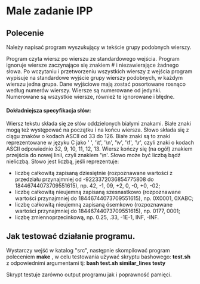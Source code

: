 
Male zadanie IPP
===

Polecenie
---

Należy napisać program wyszukujący w tekście grupy podobnych wierszy.

Program czyta wiersz po wierszu ze standardowego wejścia. Program ignoruje wiersze zaczynające się znakiem # i niezawierające żadnego słowa. Po wczytaniu i przetworzeniu wszystkich wierszy z wejścia program wypisuje na standardowe wyjście grupy wierszy podobnych, w każdym wierszu jedna grupa. Dane wyjściowe mają zostać posortowane rosnąco według numerów wierszy. Wiersze są numerowane od jedynki. Numerowane są wszystkie wiersze, również te ignorowane i błędne.

#### Dokładniejsza specyfikacja słów:

Wiersz tekstu składa się ze słów oddzielonych białymi znakami. Białe znaki mogą też występować na początku i na końcu wiersza. Słowo składa się z ciągu znaków o kodach ASCII od 33 do 126. Białe znaki są to znaki reprezentowane w języku C jako ' ', '\t', '\n', '\v', '\f', '\r', czyli znaki o kodach ASCII odpowiednio 32, 9, 10, 11, 12, 13. Wiersz kończy się (na ogół) znakiem przejścia do nowej linii, czyli znakiem '\n'. Słowo może być liczbą bądź nieliczbą. Słowo jest liczbą, jeśli reprezentuje:

* liczbę całkowitą zapisaną dziesiętnie (rozpoznawane wartości z przedziału przynajmniej od -9223372036854775808 do 18446744073709551615), np. 42, -1, 09, +2, 0, -0, +0, -02;
* liczbę całkowitą nieujemną zapisaną szesnastkowo (rozpoznawane wartości przynajmniej do 18446744073709551615), np. 0X0001, 0XABC;
* liczbę całkowitą nieujemną zapisaną ósemkowo (rozpoznawane wartości przynajmniej do 18446744073709551615), np. 0177, 0001;
* liczbę zmiennoprzecinkową, np. 0.25, .33, -1E-1, INF, -INF.


Jak testować działanie programu.
---

Wystarczy wejść w katalog "src", następnie skompilować program poleceniem __make__ , w celu testowania używać skryptu bashowego: __test.sh__ z odpowiednimi argumentami tj:
__bash test.sh similar_lines testy__

Skrypt testuje zarówno output programu jak i poprawność pamięci.
